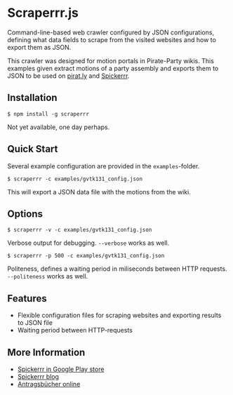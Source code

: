 # Scraperrr.js

Command-line-based web crawler configured by JSON configurations, defining what data fields to scrape from the visited websites and how to export them as JSON.

This crawler was designed for motion portals in Pirate-Party wikis.
This examples given extract motions of a party assembly and exports them to JSON to be used on [pirat.ly](http://www.pirat.ly) and [Spickerrr](http://spickerrr.tumblr.com).


## Installation

    $ npm install -g scraperrr

Not yet available, one day perhaps.


## Quick Start

Several example configuration are provided in the `examples`-folder.

    $ scraperrr -c examples/gvtk131_config.json

This will export a JSON data file with the motions from the wiki.

## Options

    $ scraperrr -v -c examples/gvtk131_config.json

Verbose output for debugging. `--verbose` works as well.

    $ scraperrr -p 500 -c examples/gvtk131_config.json

Politeness, defines a waiting period in miliseconds between HTTP requests. `--politeness` works as well.

## Features

  * Flexible configuration files for scraping websites and exporting results to JSON file
  * Waiting period between HTTP-requests

## More Information

  * [Spickerrr in Google Play store](http://pirat.ly/spickerrr)
  * [Spickerrr blog](http://spickerrr.tumblr.com/)
  * [Antragsbücher online](http://pirat.ly/spicker)

